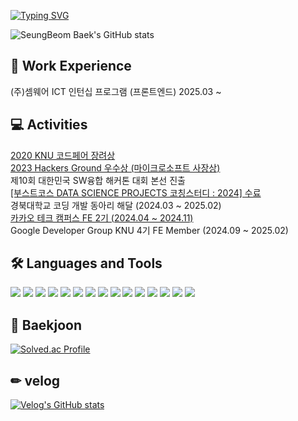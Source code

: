 <div align="">
  
[![Typing SVG](https://readme-typing-svg.demolab.com?font=Caveat&size=50&duration=3000&pause=1000&color=1E90FF&center=true&vCenter=true&repeat=5000&random=false&width=800&height=100&lines=Hello%2C+I'm+Front-End+Developer+SEUNG+BEOM)](https://git.io/typing-svg)

![SeungBeom Baek's GitHub stats](https://github-readme-stats.vercel.app/api?username=seung365&show_icons=true&theme=blue) 

<!--
[![Hits](https://hits.seeyoufarm.com/api/count/incr/badge.svg?url=https%3A%2F%2Fgithub.com%2Fseung365%2Fhit-counter&count_bg=%2300F7EB&title_bg=%2300D4FF&icon=waze.svg&icon_color=%23FFFFFF&title=Welcome%21&edge_flat=true)](https://hits.seeyoufarm.com)
-->

## 💪 Work Experience
(주)셈웨어 ICT 인턴십 프로그램 (프론트엔드) 2025.03 ~ 
  
## 💻 Activities
[2020 KNU 코드페어 장려상](/codepair.jpeg)</br>
[2023 Hackers Ground 우수상 (마이크로소프트 사장상)](/hackersground.png)</br>
제10회 대한민국 SW융합 해커톤 대회 본선 진출</br>
[[부스트코스 DATA SCIENCE PROJECTS 코칭스터디 : 2024] 수료](/certificate_A20240215-019154.pdf)</br>
경북대학교 코딩 개발 동아리 해달 (2024.03 ~ 2025.02)</br>
[카카오 테크 캠퍼스 FE 2기 (2024.04 ~ 2024.11)](/Certificate_of_Kakao_Tech_Campus.pdf)</br>
Google Developer Group KNU 4기 FE Member (2024.09 ~ 2025.02)</br>

## 🛠 Languages and Tools
<div class="row">
<img src="https://img.shields.io/badge/CSS3-1572B6?style=flat-square&logo=CSS3&logoColor=white"/> 
<img src="https://img.shields.io/badge/HTML5-E34F26?style=flat-square&logo=HTML5&logoColor=white"/> 
<img src="https://img.shields.io/badge/JavaScript-F7DF1E?style=flat-square&logo=JavaScript&logoColor=white"/> 
<img src="https://img.shields.io/badge/TypeScript-%23007ACC.svg?style=flat-square&logo=typescript&logoColor=white"/>
<img src="https://img.shields.io/badge/React-61DAFB?style=flat-square&logo=React&logoColor=white"/>
<img src="https://img.shields.io/badge/TanStackQuery-FF4154?style=flat-square&logo=reactquery&logoColor=purple"/>
<img src="https://img.shields.io/badge/Emotion-black?style=flat-square&logo=emotion&logoColor=white"/>
<img src="https://img.shields.io/badge/Zustand-purple?style=flat-square&logo=zustand&logoColor=white"/>
<img src="https://img.shields.io/badge/Python-3776AB?style=flat-square&logo=Python&logoColor=white"/> 
<img src="https://img.shields.io/badge/Github-181717?style=flat-square&logo=github&logoColor=white"/> 
<img src="https://img.shields.io/badge/Git-F05032?style=flat-square&logo=git&logoColor=white"/>
<img src="https://img.shields.io/badge/Vercel-000000?style=flat-square&logo=vercel&logoColor=white">
<img src="https://img.shields.io/badge/Linux-FCC624?style=flat-square&logo=linux&logoColor=black"/>
<img src="https://img.shields.io/badge/Amazon%20AWS-232F3E?style=flat-square&logo=amazonaws&logoColor=white">
<img src="https://img.shields.io/badge/Figma-%23F24E1E.svg?style=flat-square&logo=figma&logoColor=white"/>
</div>

## 🚩 Baekjoon

[![Solved.ac Profile](http://mazassumnida.wtf/api/v2/generate_badge?boj=bdh6009)](https://solved.ac/bdh6009/)

## ✏ velog

[![Velog's GitHub stats](https://velog-readme-stats.vercel.app/api?name=seung365)](https://velog.io/@seung365/posts)

</div>


